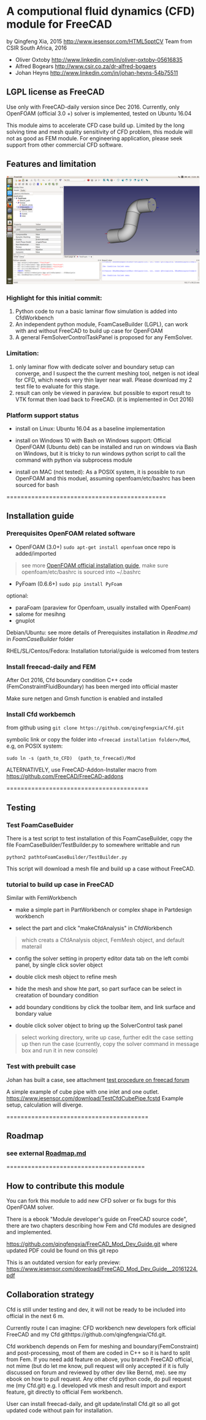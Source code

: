# A computional fluid dynamics (CFD) module for FreeCAD

by Qingfeng Xia, 2015 <http://www.iesensor.com/HTML5pptCV>
Team from CSIR South Africa, 2016
+ Oliver Oxtoby <http://www.linkedin.com/in/oliver-oxtoby-05616835>
+ Alfred Bogears <http://www.csir.co.za/dr-alfred-bogaers>
+ Johan Heyns  <http://www.linkedin.com/in/johan-heyns-54b75511>

## LGPL license as FreeCAD

Use only with FreeCAD-daily version since Dec 2016.
Currently, only OpenFOAM (official 3.0 +) solver is implemented, tested on Ubuntu 16.04

This module aims to accelerate CFD case build up. Limited by the long solving time and mesh quality sensitivity of CFD problem, this module will not as good as FEM module. For engineering application, please seek support from other commercial CFD software.


## Features and limitation

![FreeCAD CFDworkbench screenshot](https://github.com/qingfengxia/qingfengxia.github.io/blob/master/images/FreeCAD_CFDworkbench_screenshot.png)

### Highlight for this initial commit:

1. Python code to run a basic laminar flow simulation is added into CfdWorkbench
2. An independent python module, FoamCaseBuilder (LGPL), can work with and without FreeCAD to build up case for OpenFOAM
3. A general FemSolverControlTaskPanel is proposed for any FemSolver.

### Limitation:

1. only laminar flow with dedicate solver and boundary setup can converge, and I suspect the the current meshing tool, netgen is not ideal for CFD, which needs very thin layer near wall. Please download my 2 test file to evaluate for this stage.
2. result can only be viewed in paraview. but possible to export result to VTK format then load back to FreeCAD. (it is implemented in Oct 2016)


### Platform support status
- install on Linux:
        Ubuntu 16.04 as a baseline implementation

- install on Windows 10 with Bash on Windows support:
        Official OpenFOAM  (Ubuntu deb) can be installed and run on windows via Bash on Windows,
        but it is tricky to run windows python script to call the command with python via subprocess module

- install on MAC (not tested):
        As a POSIX system, it is possible to run OpenFOAM and this moduel, assuming openfoam/etc/bashrc has been sourced for bash
      
=============================================
  
## Installation guide

### Prerequisites OpenFOAM related software

- OpenFOAM (3.0+)  `sudo apt-get install openfoam` once repo is added/imported

> see more [OpenFOAM official installation guide](http://openfoamwiki.net/index.php/Installation), make sure openfoam/etc/bashrc is sourced into ~/.bashrc

- PyFoam (0.6.6+) `sudo pip install PyFoam`
 
optional:

- paraFoam (paraview for Openfoam, usually installed with OpenFoam)
- salome for mesihng
- gnuplot

Debian/Ubuntu: see more details of Prerequisites installation in *Readme.md* in *FoamCaseBuilder* folder

RHEL/SL/Centos/Fedora: Installation tutorial/guide is welcomed from testers

### Install freecad-daily and FEM
After Oct 2016, Cfd boundary condition C++ code (FemConstraintFluidBoundary) has been merged into official master

Make sure netgen and Gmsh function is enabled and installed 
        
### Install Cfd workbemch
from github using
`git clone https://github.com/qingfengxia/Cfd.git`
        
symbolic link or copy the folder into `<freecad installation folder>/Mod`, 
e.g, on POSIX system: 

`sudo ln -s (path_to_CFD)  (path_to_freecad)/Mod`
        

ALTERNATIVELY, use FreeCAD-Addon-Installer macro from <https://github.com/FreeCAD/FreeCAD-addons>

========================================

## Testing

### Test FoamCaseBuider

There is a test script to test installation of this FoamCaseBuilder, copy the file FoamCaseBuilder/TestBuilder.py to somewhere writtable and run 

`python2 pathtoFoamCaseBuilder/TestBuilder.py` 

This script will download a mesh file and build up a case without FreeCAD.

### tutorial to build up case in FreeCAD

Similar with FemWorkbench

+ make a simple part  in PartWorkbench or complex shape in Partdesign workbench

+ select the part and click "makeCfdAnalysis" in CfdWorkbench
> which creats a CfdAnalysis object, FemMesh object, and default materail

+ config the solver setting in property editor data tab on the left combi panel, by single click sovler object

+ double click mesh object to refine mesh

+ hide the mesh and show hte part, so part surface can be select in creatation of boundary condition

+ add boundary conditions by click the toolbar item, and link surface and bondary value

+ double click solver object to bring up the SolverControl task panel
> select working directory, write up case, further edit the case setting up
  then run the case (currently, copy the solver command in message box and run it in new console)

### Test with prebuilt case

Johan has built a case, see attachment [test procedure on freecad forum](http://forum.freecadweb.org/viewtopic.php?f=18&t=17322)


A simple example of cube pipe with one inlet and one outlet. <https://www.iesensor.com/download/TestCfdCubePipe.fcstd>
Example setup, calculation will diverge.

========================================

## Roadmap

### see external [Roadmap.md](./Roadmap.md)


=======================================

## How to contribute this module

You can fork this module to add new CFD solver or fix bugs for this OpenFOAM solver.

There is a ebook "Module developer's guide on FreeCAD source code", there are two chapters describing how Fem and Cfd modules are designed and implemented.

<https://github.com/qingfengxia/FreeCAD_Mod_Dev_Guide.git> where updated PDF could be found on this git repo

This is an outdated version for early preview:
<https://www.iesensor.com/download/FreeCAD_Mod_Dev_Guide__20161224.pdf>

## Collaboration strategy

Cfd is still under testing and dev, it will not be ready to be included into official in the next 6 m.

Currently route I can imagine:
CFD workbench new developers fork official FreeCAD and my Cfd githttps://github.com/qingfengxia/Cfd.git.

Cfd workbench depends on Fem for meshing and boundary(FemConstraint) and post-processing, most of them are coded in C++ so it is hard to split from Fem. If you need add feature on above, you branch FreeCAD official, not mime (but do let me know, pull request will only accepted if it is fully discussed on forum and reviewed by other dev like Bernd, me). see my ebook on how to pull request. Any other cfd python code, do pull request me (my Cfd.git) e.g. I developed vtk mesh and result import and export feature, git directly to official Fem workbench.

User can install freecad-daily, and git update/install Cfd.git so all got updated code without pain for installation.


